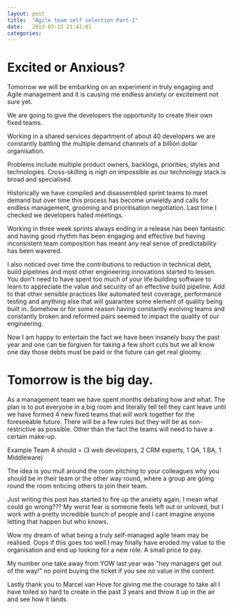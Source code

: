 ```yaml
---
layout: post
title:  "Agile team self selection Part-1"
date:   2013-07-15 21:41:01
categories: 
---
```


# Excited or Anxious?

Tomorrow we will be embarking on an experiment in truly engaging and Agile management and it is causing me endless anxiety or excitement not sure yet.

We are going to give the developers the opportunity to create their own fixed teams.

Working in a shared services department of about 40 developers we are constantly battling the multiple demand channels of a billion dollar organisation.

Problems include multiple product owners, backlogs, priorities, styles and technologies. Cross-skilling is nigh on impossible as our technology stack is broad and specialised. 

Historically we have compiled and disassembled sprint teams to meet demand but over time this process has become unwieldy and calls for endless management, grooming and prioritisation negotiation. Last time I checked we developers hated meetings.

Working in three week sprints always ending in a release has been fantastic and having good rhythm has been engaging and effective but having inconsistent team composition has meant any real sense of predictability has been wavered.

I also noticed over time the contributions to reduction in technical debt, build pipelines and most other engineering innovations started to lessen. You don't need to have spent too much of your life building software to learn to appreciate the value and security of an effective build pipeline. Add to that other sensible practices like automated test coverage, performance testing and anything else that will guarantee some element of quality being built in. Somehow or for some reason having constantly evolving teams and constantly broken and reformed pairs seemed to impact the quality of our engineering.

Now I am happy to entertain the fact we have been insanely busy the past year and one can be forgiven for taking a few short cuts but we all know one day those debts must be paid or the future can get real gloomy.

# Tomorrow is the big day.

As a management team we have spent months debating how and what. The plan is to put everyone in a big room and literally tell tell they cant leave until we have formed 4 new fixed teams that will work together for the foreseeable future. There will be a few rules but they will be as non-restrictive as possible. Other than the fact the teams will need to have a certain make-up. 

Example Team A should = (3 web developers, 2 CRM experts, 1 QA, 1 BA, 1 Middleware)

The idea is you mull around the room pitching to your colleagues why you should be in their team or the other way round, where a group are going round the room enticing others to join their team.

Just writing this post has started to fire up the anxiety again, I mean what could go wrong??? My worst fear is someone feels left out or unloved, but I work with a pretty incredible bunch of people and I cant imagine anyone letting that happen but who knows.

Wow my dream of what being a truly self-managed agile team may be realised. Oops if this goes too well I may finally have eroded my value to the organisation and end up looking for a new role. A small price to pay.

My number one take away from YOW last year was "hey managers get out of the way!" no point buying the ticket if you see no value in the content.

Lastly thank you to Marcel van Hove for giving me the courage to take all I have toiled so hard to create in the past 3 years and throw it up in the air and see how it lands.




